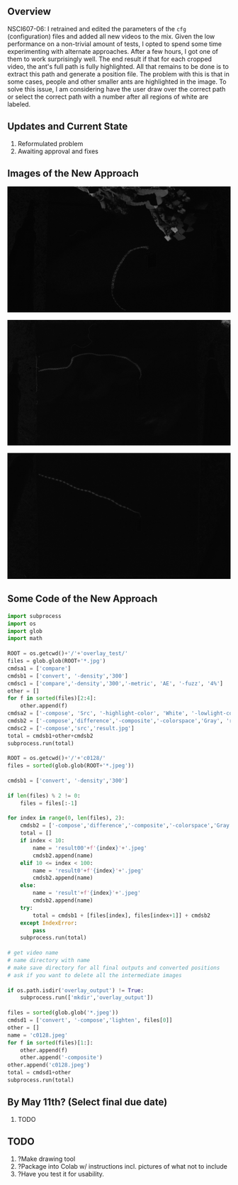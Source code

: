 <!-- ---
title: NSCI607-06
author: Trevor Martin's Notes
date: Feb. 0 - Mar. 02, 2021
geometry: margin=3cm
header-includes: |
		 \usepackage{fancyhdr}
		 \pagestyle{fancy}
		 \usepackage{mathrsfs}
		 \usepackage{amssymb}
		 \usepackage{amsmath}
output: pdf_document
--- -->
<!-- &nbsp;&nbsp;  -->

<!-- <script type="text/x-mathjax-config"> MathJax.Hub.Config({tex2jax: { inlineMath:[['$','$'], ['\\(','\\)']],processEscapes: true},jax: ["input/TeX","input/MathML","input/AsciiMath","output/CommonHTML"],extensions: ["tex2jax.js","mml2jax.js","asciimath2jax.js","MathMenu.js","MathZoom.js","AssistieMML.js", "[Contrib]/a11y/accessibility-menu.js"],TeX: {extensions: ["AMSmath.js","AMSsymbols.js","noErrors.js","noUndefined.js"],equationNumbers: {autoNumber: "AMS"}}});</script> -->


## Overview

NSCI607-06: I retrained and edited the parameters of the ```cfg``` (configuration) files and added
all new videos to the mix. Given the low performance on a non-trivial amount of tests, I opted to
spend some time experimenting with alternate approaches. After a few hours, I got one of them to
work surprisingly well. The end result if that for each cropped video, the ant's full path is
fully highlighted. All that remains to be done is to extract this path and generate a position
file. The problem with this is that in some cases, people and other smaller ants are highlighted
in the image. To solve this issue, I am considering have the user draw over the correct path or
select the correct path with a number after all regions of white are labeled.

## Updates and Current State

1. Reformulated problem
2. Awaiting approval and fixes

## Images of the New Approach

![c0128](.././Images/c0128.jpeg)

![c0148](.././Images/c0148.jpg)

![c0386](.././Images/c0386.jpg)


## Some Code of the New Approach

```Python
import subprocess
import os
import glob
import math

ROOT = os.getcwd()+'/'+'overlay_test/'
files = glob.glob(ROOT+'*.jpg')
cmdsa1 = ['compare']
cmdsb1 = ['convert', '-density','300']
cmdsc1 = ['compare','-density','300','-metric', 'AE', '-fuzz', '4%']
other = []
for f in sorted(files)[2:4]:
    other.append(f)
cmdsa2 = ['-compose', 'Src', '-highlight-color', 'White', '-lowlight-color', 'Black', 'result.jpg']
cmdsb2 = ['-compose','difference','-composite','-colorspace','Gray', 'result.jpg']
cmdsc2 = ['-compose','src','result.jpg']
total = cmdsb1+other+cmdsb2
subprocess.run(total)

ROOT = os.getcwd()+'/'+'c0128/'
files = sorted(glob.glob(ROOT+'*.jpeg'))

cmdsb1 = ['convert', '-density','300']

if len(files) % 2 != 0:
    files = files[:-1]

for index in range(0, len(files), 2):
    cmdsb2 = ['-compose','difference','-composite','-colorspace','Gray']
    total = []
    if index < 10:
        name = 'result00'+f'{index}'+'.jpeg'
        cmdsb2.append(name)
    elif 10 <= index < 100:
        name = 'result0'+f'{index}'+'.jpeg'
        cmdsb2.append(name)
    else:
        name = 'result'+f'{index}'+'.jpeg'
        cmdsb2.append(name)
    try:
        total = cmdsb1 + [files[index], files[index+1]] + cmdsb2
    except IndexError:
        pass
    subprocess.run(total)

# get video name
# name directory with name
# make save directory for all final outputs and converted positions
# ask if you want to delete all the intermediate images

if os.path.isdir('overlay_output') != True:
    subprocess.run(['mkdir','overlay_output'])

files = sorted(glob.glob('*.jpeg'))
cmdsd1 = ['convert', '-compose','lighten', files[0]]
other = []
name = 'c0128.jpeg'
for f in sorted(files)[1:]:
    other.append(f)
    other.append('-composite')
other.append('c0128.jpeg')
total = cmdsd1+other
subprocess.run(total)
```

## By May 11th? (Select final due date)

1. TODO

<!-- ![Weights](.././Images/weights.png) -->

## TODO

1. ?Make drawing tool
2. ?Package into Colab w/ instructions incl. pictures of what not to include
3. ?Have you test it for usability.

<!-- ## Goals (unchanged)
- Generally  
1. Create a clean interface for ant researchers to extract ant path data from their videos of ants.
2. Use object detection to detect the paths ants take accurately.
3. Learn more about the intricacies of the $wx$ package in Python.
4. Learn more about OpenCV and object detection.
5. Gain skills in building decently complex things.
- More Specific
1. Explore alternate methods of object tracking.

## Future Directions (unchanged)

1. A CNN trained on images with or without ants to detect the position of the ant. Next, one would index the images and plot the sequence of predictions, telling the network the prediction is wrong if it is beyond a certain distance away from the last prediction. There could be a head direction and body location for each image.
2. Perhaps a website may be a better platform for uploading ant videos than a GUI would be. -->
